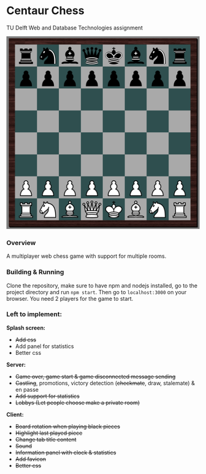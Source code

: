 # Centaur Chess
TU Delft Web and Database Technologies assignment

![chess image](media/chess1.png)

### Overview
A multiplayer web chess game with support for multiple rooms. 

### Building & Running
Clone the repository, make sure to have npm and nodejs installed, go to the project directory and run `npm start`. Then go to `localhost:3000` on your browser. You need 2 players for the game to start.

### Left to implement:
**Splash screen:**
- ~~Add css~~
- Add panel for statistics
- Better css


**Server:**
- ~~Game over, game start & game disconnected message sending~~
- ~~Castling~~, promotions, victory detection (~~checkmate~~, draw, stalemate) & en passe
- ~~Add support for statistics~~
- ~~Lobbys (Let people choose make a private room)~~

**Client:**
- ~~Board rotation when playing black pieces~~
- ~~Highlight last played piece~~
- ~~Change tab title content~~
- ~~Sound~~
- ~~Information panel with clock & statistics~~
- ~~Add favicon~~
- ~~Better css~~
